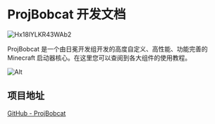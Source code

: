 # ProjBobcat 开发文档

![Hx18lYLKR43WAb2](https://user-images.githubusercontent.com/25716486/172503112-95515b07-52ee-4d1e-868e-b87137c6034e.png)

ProjBobcat 是一个由日冕开发组开发的高度自定义、高性能、功能完善的 Minecraft 启动器核心。在这里您可以查阅到各大组件的使用教程。

![Alt](https://repobeats.axiom.co/api/embed/d8d56d4c2023d90ea067d5b3ca83ed5da4979289.svg "Repobeats analytics image")

## 项目地址



[GitHub - ProjBobcat](https://github.com/Corona-Studio/ProjBobcat)
